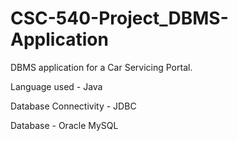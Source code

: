 # CSC-540-Project_DBMS-Application

DBMS application for a Car Servicing Portal. 

Language used - Java

Database Connectivity - JDBC

Database - Oracle MySQL

